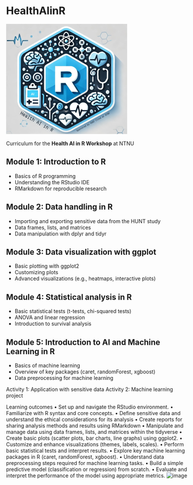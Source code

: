 # HealthAIinR

<img src="healthAI_course_logo_v2.jpg" alt="Course logo" height="300">

Curriculum for the **Health AI in R Workshop** at NTNU 

## Module 1: Introduction to R 
* Basics of R programming
* Understanding the RStudio IDE
* RMarkdown for reproducible research

## Module 2: Data handling in R
* Importing and exporting sensitive data from the HUNT study
* Data frames, lists, and matrices
* Data manipulation with dplyr and tidyr

## Module 3: Data visualization with ggplot 
* Basic plotting with ggplot2
* Customizing plots
* Advanced visualizations (e.g., heatmaps, interactive plots)

## Module 4: Statistical analysis in R 
* Basic statistical tests (t-tests, chi-squared tests)
* ANOVA and linear regression
* Introduction to survival analysis

## Module 5: Introduction to AI and Machine Learning in R
* Basics of machine learning
* Overview of key packages (caret, randomForest, xgboost)
* Data preprocessing for machine learning

Activity 1: Application with sensitive data
Activity 2: Machine learning project


Learning outcomes 
•	Set up and navigate the RStudio environment.
•	Familiarize with R syntax and core concepts.
•	Define sensitive data and understand the ethical considerations for its analysis
•	Create reports for sharing analysis methods and results using RMarkdown
•	Manipulate and manage data using data frames, lists, and matrices within the tidyverse
•	Create basic plots (scatter plots, bar charts, line graphs) using ggplot2.
•	Customize and enhance visualizations (themes, labels, scales).
•	Perform basic statistical tests and interpret results.
•	Explore key machine learning packages in R (caret, randomForest, xgboost).
•	Understand data preprocessing steps required for machine learning tasks.
•	Build a simple predictive model (classification or regression) from scratch.
•	Evaluate and interpret the performance of the model using appropriate metrics.
![image](https://github.com/user-attachments/assets/e782da10-c9f7-40db-aadd-bb15a2520540)
